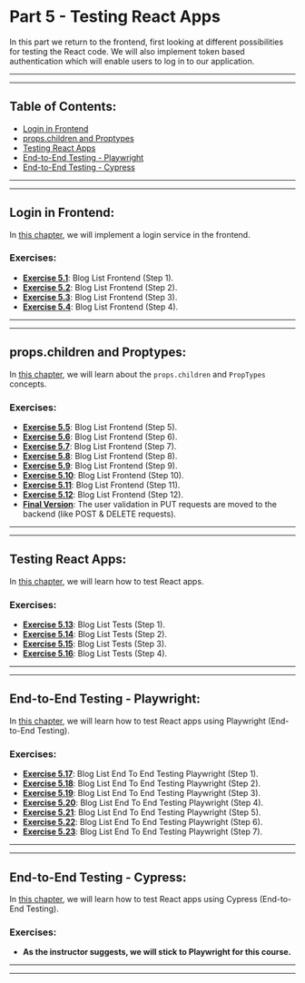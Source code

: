# Part 5 - Testing React Apps

In this part we return to the frontend, first looking at different possibilities for testing the React code. We will also implement token based authentication which will enable users to log in to our application.

---
---

## Table of Contents:

- [Login in Frontend](#login-in-frontend)
- [props.children and Proptypes](#propschildren-and-proptypes)
- [Testing React Apps](#testing-react-apps)
- [End-to-End Testing - Playwright](#end-to-end-testing---playwright)
- [End-to-End Testing - Cypress](#end-to-end-testing---cypress)

---
---

## Login in Frontend:

In [this chapter](https://fullstackopen.com/en/part5/login_in_frontend), we will implement a login service in the frontend.

### Exercises:

- **[Exercise 5.1](https://github.com/Jvlsc/FullStack-Course/blob/8a5a61a496a4ff771a44a937d12524e0066cb3ee/part5/bloglist-frontend/src/App.jsx)**: Blog List Frontend (Step 1).
- **[Exercise 5.2](https://github.com/Jvlsc/FullStack-Course/blob/6acf27518801672a1dd905bd921423e2a3c979ae/part5/bloglist-frontend/src/App.jsx)**: Blog List Frontend (Step 2).
- **[Exercise 5.3](https://github.com/Jvlsc/FullStack-Course/blob/992485cf18a4ed1d87fc0ddb15491def2d7997f4/part5/bloglist-frontend/src/App.jsx)**: Blog List Frontend (Step 3).
- **[Exercise 5.4](https://github.com/Jvlsc/FullStack-Course/blob/6b3eace83e80f7af0064a83bd0570bb5a07dee59/part5/bloglist-frontend/src/App.jsx)**: Blog List Frontend (Step 4).

---
---

## props.children and Proptypes:

In [this chapter](https://fullstackopen.com/en/part5/props_children_and_proptypes), we will learn about the `props.children` and `PropTypes` concepts.

### Exercises:

- **[Exercise 5.5](https://github.com/Jvlsc/FullStack-Course/blob/ed232338f58afc5884de306ac3d132367e7b03ac/part5/bloglist-frontend/src/App.jsx)**: Blog List Frontend (Step 5).
- **[Exercise 5.6](https://github.com/Jvlsc/FullStack-Course/blob/5b428c0a6564f305439fbc571026b2befd4ca15d/part5/bloglist-frontend/src/App.jsx)**: Blog List Frontend (Step 6).
- **[Exercise 5.7](https://github.com/Jvlsc/FullStack-Course/blob/0ae28c705b8726ae103143414694400c2896a886/part5/bloglist-frontend/src/components/Blogs.jsx)**: Blog List Frontend (Step 7).
- **[Exercise 5.8](https://github.com/Jvlsc/FullStack-Course/blob/c1ce87d7ff527d0869b15156268e0f74ec9257df/part5/bloglist-frontend/src/App.jsx)**: Blog List Frontend (Step 8).
- **[Exercise 5.9](https://github.com/Jvlsc/FullStack-Course/blob/0ae28c705b8726ae103143414694400c2896a886/part5/bloglist-frontend/src/components/Blogs.jsx)**: Blog List Frontend (Step 9).
- **[Exercise 5.10](https://github.com/Jvlsc/FullStack-Course/blob/a091bff3cd12af5c4dfd138c241b08fbbc58f720/part5/bloglist-frontend/src/App.jsx)**: Blog List Frontend (Step 10).
- **[Exercise 5.11](https://github.com/Jvlsc/FullStack-Course/blob/a091bff3cd12af5c4dfd138c241b08fbbc58f720/part5/bloglist-frontend/src/App.jsx)**: Blog List Frontend (Step 11).
- **[Exercise 5.12](https://github.com/Jvlsc/FullStack-Course/blob/73c7539de70c39695c181fef3227e39043bb17ba/part5/bloglist-frontend/.eslintrc.cjs)**: Blog List Frontend (Step 12).
- **[Final Version](https://github.com/Jvlsc/FullStack-Course/blob/c16efbf82ef238a2aed65b8ea001ed8a777bd0e7/part5/bloglist-frontend/src/App.jsx)**: The user validation in PUT requests are moved to the backend (like POST & DELETE requests).

---
---

## Testing React Apps:

In [this chapter](https://fullstackopen.com/en/part5/testing_react_apps), we will learn how to test React apps.

### Exercises:

- **[Exercise 5.13]()**: Blog List Tests (Step 1).
- **[Exercise 5.14]()**: Blog List Tests (Step 2).
- **[Exercise 5.15]()**: Blog List Tests (Step 3).
- **[Exercise 5.16]()**: Blog List Tests (Step 4).

---
---

## End-to-End Testing - Playwright:

In [this chapter](https://fullstackopen.com/en/part5/end_to_end_testing_playwright), we will learn how to test React apps using Playwright (End-to-End Testing).

### Exercises:

- **[Exercise 5.17]()**: Blog List End To End Testing Playwright (Step 1).
- **[Exercise 5.18]()**: Blog List End To End Testing Playwright (Step 2).
- **[Exercise 5.19]()**: Blog List End To End Testing Playwright (Step 3).
- **[Exercise 5.20]()**: Blog List End To End Testing Playwright (Step 4).
- **[Exercise 5.21]()**: Blog List End To End Testing Playwright (Step 5).
- **[Exercise 5.22]()**: Blog List End To End Testing Playwright (Step 6).
- **[Exercise 5.23]()**: Blog List End To End Testing Playwright (Step 7).

---
---

## End-to-End Testing - Cypress:

In [this chapter](https://fullstackopen.com/en/part5/end_to_end_testing_cypress), we will learn how to test React apps using Cypress (End-to-End Testing).

### Exercises:

- **As the instructor suggests, we will stick to Playwright for this course.**

---
---